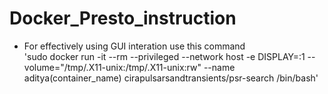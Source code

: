 # Docker_Presto_instruction


* For effectively using GUI interation use this command  
'sudo docker run -it --rm  --privileged --network host -e DISPLAY=:1 --volume="/tmp/.X11-unix:/tmp/.X11-unix:rw" --name aditya(container_name) cirapulsarsandtransients/psr-search /bin/bash'
